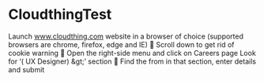# CloudthingTest
Launch www.cloudthing.com website in a browser of choice (supported browsers are chrome, firefox, edge and IE)  Scroll down to get rid of cookie warning  Open the right-side menu and click on Careers page Look for ‘( UX Designer) &amp;gt;’ section  Find the from in that section, enter details and submit
